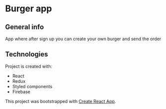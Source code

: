 # Burger app

## General info
App where after sign up you can create your own burger and send the order
	
## Technologies
Project is created with:
* React
* Redux
* Styled components
* Firebase
	

This project was bootstrapped with [Create React App](https://github.com/facebook/create-react-app).



